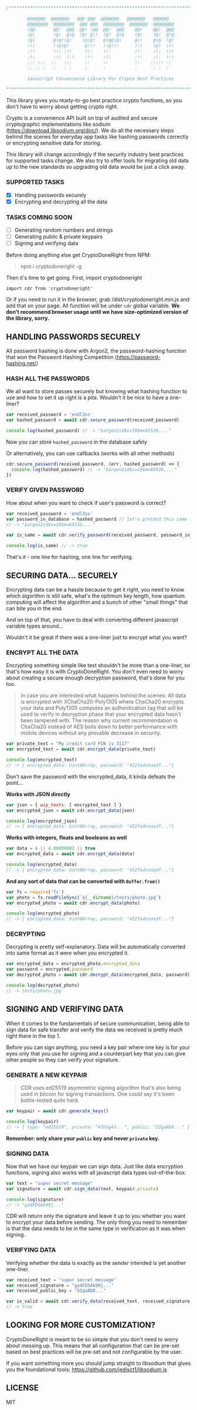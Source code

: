 ```javascript
/************************************************************************
        
        @@@@@@@  @@@@@@@   @@@ @@@  @@@@@@@   @@@@@@@   @@@@@@   
        @@@@@@@@  @@@@@@@@  @@@ @@@  @@@@@@@@  @@@@@@@  @@@@@@@@  
        !@@       @@!  @@@  @@! !@@  @@!  @@@    @@!    @@!  @@@  
        !@!       !@!  @!@  !@! @!!  !@!  @!@    !@!    !@!  @!@  
        !@!       @!@!!@!    !@!@!   @!@@!@!     @!!    @!@  !@!  
        !!!       !!@!@!      @!!!   !!@!!!      !!!    !@!  !!!  
        :!!       !!: :!!     !!:    !!:         !!:    !!:  !!!  
        :!:       :!:  !:!    :!:    :!:         :!:    :!:  !:!  
        ::: :::  ::   :::     ::     ::          ::    ::::: ::  
        :: :: :   :   : :     :      :           :      : :  :   

        Javascript Convenience Library For Crypto Best Practices

************************************************************************/
```
This library gives you ready-to-go best practice crypto functions, so you don't have to worry about getting crypto right.

Crypto is a convenience API built on top of audited and secure cryptographic implementations like sodium (https://download.libsodium.org/doc/). We do all the necessary steps behind the scenes for everyday app tasks like hashing passwords correctly or encrypting sensitive data for storing.

This library will change accordingly if the security industry best practices for supported tasks change. We also try to offer tools for migrating old data up to the new standards so upgrading old data would be just a click away.

### SUPPORTED TASKS

- [x] Handling passwords securely
- [x] Encrypting and decrypting all the data

### TASKS COMING SOON
- [ ] Generating random numbers and strings
- [ ] Generating public & private keypairs
- [ ] Signing and verifying data

Before doing anything else get CryptoDoneRight from NPM: 

> npm i cryptodoneright -g

Then it's time to get going. First, import cryptodoneright

`import cdr from 'cryptodoneright'`

Or if you need to run it in the browser, grab /dist/cryptodoneright.min.js and add that on your page. All function will be under `cdr` global variable. **We don't recommend browser usage until we have size-optimized version of the library, sorry.**

## HANDLING PASSWORDS SECURELY
All password hashing is done with Argon2, the password-hashing function that won the Password Hashing Competition (https://password-hashing.net/)

### HASH ALL THE PASSWORDS
We all want to store passes securely but knowing what hashing function to use and how to set it up right is a pita. Wouldn't it be nice to have a one-liner?

```javascript
var received_password = 'endl3ss'
var hashed_password = await cdr.secure_password(received_password)

console.log(hashed_password) // -> "$argon2id$v=19$m=65536,..."
```

Now you can store `hashed_password` in the database safely

Or alternatively, you can use callbacks (works with all other methods)

```javascript
cdr.secure_password(received_password, (err, hashed_password) => {
  console.log(hashed_password) // -> "$argon2id$v=19$m=65536,..."
})
```

### VERIFY GIVEN PASSWORD
How about when you want to check if user's password is correct?

```javascript
var received_password = 'endl3ss'
var password_in_database = hashed_password // let's pretend this came from db
// -> "$argon2id$v=19$m=65536,..."

var is_same = await cdr.verify_password(received_password, password_in_database)

console.log(is_same) // -> true
```

That's it - one line for hashing, one line for verifying.


## SECURING DATA... SECURELY

Encrypting data can be a hassle because to get it right, you need to know which algorithm is still safe, what's the optimum key length, how quantum computing will affect the algorithm and a bunch of other "small things" that can bite you in the end.

And on top of that, you have to deal with converting different javascript variable types around...

Wouldn't it be great if there was a one-liner just to encrypt what you want? 

### ENCRYPT ALL THE DATA
Encrypting something simple like text shouldn't be more than a one-liner, so that's how easy it is with CryptoDoneRight. You don't even need to worry about creating a secure enough decryption password, that's done for you too.

> In case you are interested what happens behind the scenes: All data is encrypted with XChaCha20-Poly1305 where ChaCha20 encrypts your data and Poly1305 computes an authentication tag that will be used to verify in decryption phase that your encrypted data hasn't been tampered with. The reason why current recommendation is ChaCha20 instead of AES boils down to better performance with mobile devices without any provable decrease in security.


```javascript
var private_text = "My credit card PIN is 3117"
var encrypted_text = await cdr.encrypt_data(private_text)

console.log(encrypted_text)
// -> { encrypted_data: Uint8Array, password: "432fadvxasdf..."}
```

Don't save the password with the encrypted_data, it kinda defeats the point...

**Works with JSON directly**
```javascript
var json = { wip_texts: [ encrypted_text ] }
var encrypted_json = await cdr.encrypt_data(json)

console.log(encrypted_json)
// -> { encrypted_data: Uint8Array, password: "432fadvxasdf..."}
```

**Works with integers, floats and booleans as well**
```javascript
var data = 4 || 4.00000002 || true
var encrypted_data = await cdr.encrypt_data(data)

console.log(encrypted_data)
// -> { encrypted_data: Uint8Array, password: "432fadvxasdf..."}
```

**And any sort of data that can be converted with `Buffer.from()`**
```javascript
var fs = require('fs')
var photo = fs.readFileSync(`${__dirname}/tests/photo.jpg`)
var encrypted_photo = await cdr.encrypt_data(photo)

console.log(encrypted_photo)
// -> { encrypted_data: Uint8Array, password: "432fadvxasdf..."}
```

### DECRYPTING
Decrypting is pretty self-explanatory. Data will be automatically converted into same format as it were when you encrypted it.
```javascript
var encrypted_data = encrypted_photo.encrypted_data
var password = encrypted.password
var decrypted_photo = await cdr.decrypt_data(encrypted_data, password)

console.log(decrypted_photo)
// -> tests/photo.jpg
```

## SIGNING AND VERIFYING DATA
When it comes to the fundamentals of secure communication, being able to sign data for safe transfer and verify the data we received is pretty much right there in the top 1.

Before you can sign anything, you need a key pair where one key is for your eyes only that you use for signing and a counterpart key that you can give other people so they can verify your signature.

### GENERATE A NEW KEYPAIR

> CDR uses ed25519 asymmetric signing algorithm that's also being used in bitcoin for signing transactions. One could say it's been battle-tested quite hard.

```javascript
var keypair = await cdr.generate_keys()

console.log(keypair)
// -> { type: "ed25519", private: "4fDag43...", public: "52gaAbD..." }
```

**Remember: only share your `public` key and never `private` key.**

### SIGNING DATA
Now that we have our keypair we can sign data. Just like data encryption functions, signing also works with all javascript data types out-of-the-box.

```javascript
var text = "super secret message"
var signature = await cdr.sign_data(text, keypair.private)

console.log(signature)
// -> "ga4FDSAk99j..."
```

CDR will return only the signature and leave it up to you whether you want to encrypt your data before sending. The only thing you need to remember is that the data needs to be in the same type in verification as it was when signing.


### VERIFYING DATA
Verifying whether the data is exactly as the sender intended is yet another one-liner.

```javascript
var received_text = "super secret message"
var received_signature = "ga4FDSAk99j..."
var received_public_key = "52gaAbD..."

var is_valid = await cdr.verify_data(received_text, received_signature, received_public_key)
// -> true
```

## LOOKING FOR MORE CUSTOMIZATION?
CryptoDoneRight is meant to be so simple that you don't need to worry about messing up. This means that all configuration that can be pre-set based on best practices will be pre-set and not configurable by the user.

If you want something more you should jump straight to libsodium that gives you the foundational tools: https://github.com/jedisct1/libsodium.js

## LICENSE
MIT